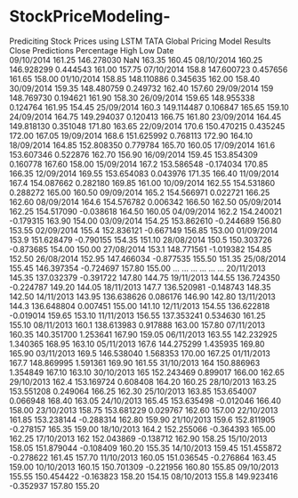 # StockPriceModeling-
Prediciting Stock Prices using LSTM 
TATA Global Pricing Model 
Results 
             Close  Predictions  Percentage    High     Low
Date                                                       
09/10/2014  161.25   146.278030         NaN  163.35  160.45
08/10/2014  160.25   146.928299    0.444543  161.00  157.75
07/10/2014   158.8   147.600723    0.457656  161.65  158.00
01/10/2014  158.85   148.110886    0.345635  162.00  158.40
30/09/2014  159.35   148.480759    0.249732  162.40  157.60
29/09/2014     159   148.769730    0.194621  161.90  158.30
26/09/2014  159.65   148.955338    0.124764  161.95  154.45
25/09/2014   160.3   149.114487    0.106847  165.65  159.10
24/09/2014  164.75   149.294037    0.120413  166.75  161.80
23/09/2014  164.45   149.818130    0.351048  171.80  163.65
22/09/2014   170.6   150.470215    0.435245  172.00  167.05
19/09/2014   168.6   151.625992    0.768113  172.90  164.10
18/09/2014  164.85   152.808350    0.779784  165.70  160.05
17/09/2014   161.6   153.607346    0.522876  162.70  156.90
16/09/2014  159.45   153.854309    0.160778  167.60  158.00
15/09/2014   167.2   153.586548   -0.174034  170.85  166.35
12/09/2014  169.55   153.654083    0.043976  171.35  166.40
11/09/2014   167.4   154.087662    0.282180  169.85  161.00
10/09/2014  162.55   154.531860    0.288272  165.00  160.50
09/09/2014   165.2   154.566971    0.022721  166.25  162.60
08/09/2014   164.6   154.576782    0.006342  166.50  162.50
05/09/2014  162.25   154.517090   -0.038618  164.50  160.05
04/09/2014   162.2   154.240021   -0.179315  163.90  154.00
03/09/2014  154.25   153.862610   -0.244689  156.80  153.55
02/09/2014   155.4   152.836121   -0.667149  156.85  153.00
01/09/2014   153.9   151.628479   -0.790155  154.35  151.10
28/08/2014   150.5   150.303726   -0.873685  154.00  150.00
27/08/2014   153.1   148.771561   -1.019382  154.85  152.50
26/08/2014  152.95   147.466034   -0.877535  155.50  151.35
25/08/2014  155.45   146.397354   -0.724697  157.80  155.00
...            ...          ...         ...     ...     ...
20/11/2013  145.35   137.032379   -0.391722  147.80  144.75
19/11/2013  144.55   136.724350   -0.224787  149.20  144.05
18/11/2013   147.7   136.520981   -0.148743  148.35  142.50
14/11/2013  143.95   136.638626    0.086176  146.90  142.80
13/11/2013   144.3   136.648804    0.007451  155.00  141.10
12/11/2013  154.55   136.622818   -0.019014  159.65  153.10
11/11/2013  156.55   137.353241    0.534630  161.25  155.10
08/11/2013   160.1   138.613983    0.917888  163.00  157.80
07/11/2013  160.35   140.351700    1.253641  167.90  159.05
06/11/2013  163.55   142.232925    1.340365  168.95  163.10
05/11/2013   167.6   144.275299    1.435935  169.80  165.90
03/11/2013   169.5   146.538040    1.568353  170.00  167.25
01/11/2013   167.7   148.869995    1.591361  169.90  161.55
31/10/2013     164   150.886963    1.354849  167.10  163.10
30/10/2013     165   152.243469    0.899017  166.00  162.65
29/10/2013   162.4   153.169724    0.608408  164.20  160.25
28/10/2013  163.25   153.551208    0.249064  166.25  162.30
25/10/2013  163.85   153.654007    0.066948  168.40  163.05
24/10/2013  165.45   153.635498   -0.012046  166.40  158.00
23/10/2013  158.75   153.681229    0.029767  162.60  157.00
22/10/2013  161.85   153.238144   -0.288314  162.80  159.90
21/10/2013   159.6   152.811905   -0.278157  165.35  159.00
18/10/2013   164.2   152.255066   -0.364393  165.00  162.25
17/10/2013     162   152.043869   -0.138712  162.90  158.25
15/10/2013  158.05   151.879044   -0.108409  160.20  155.35
14/10/2013  159.45   151.455872   -0.278622  161.45  157.70
11/10/2013  160.05   151.036545   -0.276864  163.45  159.00
10/10/2013  160.15   150.701309   -0.221956  160.80  155.85
09/10/2013  155.55   150.454422   -0.163823  158.20  154.15
08/10/2013   155.8   149.923416   -0.352937  157.80  155.20
